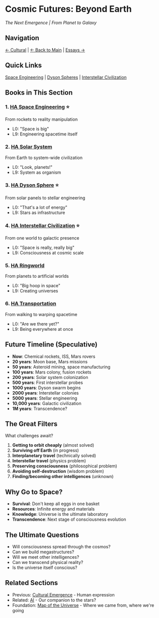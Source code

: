 # Cosmic Futures: Beyond Earth
*The Next Emergence | From Planet to Galaxy*

## Navigation
[← Cultural](../7_cultural_emergence/index.md) | [← Back to Main](../../index.md) | [Essays →](../essays/index.md)

## Quick Links
[Space Engineering](./HA_space_engineering/) | [Dyson Spheres](./HA_dyson_sphere/) | [Interstellar Civilization](./HA_interstellar_civilization/)

## Books in This Section

### 1. [HA Space Engineering](./HA_space_engineering/) ⭐️
From rockets to reality manipulation
- L0: "Space is big"
- L9: Engineering spacetime itself

### 2. [HA Solar System](./HA_solar_system/)
From Earth to system-wide civilization
- L0: "Look, planets!"
- L9: System as organism

### 3. [HA Dyson Sphere](./HA_dyson_sphere/) ⭐️
From solar panels to stellar engineering
- L0: "That's a lot of energy"
- L9: Stars as infrastructure

### 4. [HA Interstellar Civilization](./HA_interstellar_civilization/) ⭐️
From one world to galactic presence
- L0: "Space is really, really big"
- L9: Consciousness at cosmic scale

### 5. [HA Ringworld](./HA_ringworld/)
From planets to artificial worlds
- L0: "Big hoop in space"
- L9: Creating universes

### 6. [HA Transportation](./HA_transportation/)
From walking to warping spacetime
- L0: "Are we there yet?"
- L9: Being everywhere at once

## Future Timeline (Speculative)
- **Now**: Chemical rockets, ISS, Mars rovers
- **20 years**: Moon base, Mars missions
- **50 years**: Asteroid mining, space manufacturing
- **100 years**: Mars colony, fusion rockets
- **200 years**: Solar system colonization
- **500 years**: First interstellar probes
- **1000 years**: Dyson swarm begins
- **2000 years**: Interstellar colonies
- **5000 years**: Stellar engineering
- **10,000 years**: Galactic civilization
- **1M years**: Transcendence?

## The Great Filters
What challenges await?
1. **Getting to orbit cheaply** (almost solved)
2. **Surviving off Earth** (in progress)
3. **Interplanetary travel** (technically solved)
4. **Interstellar travel** (physics problem)
5. **Preserving consciousness** (philosophical problem)
6. **Avoiding self-destruction** (wisdom problem)
7. **Finding/becoming other intelligences** (unknown)

## Why Go to Space?
- **Survival**: Don't keep all eggs in one basket
- **Resources**: Infinite energy and materials
- **Knowledge**: Universe is the ultimate laboratory
- **Transcendence**: Next stage of consciousness evolution

## The Ultimate Questions
- Will consciousness spread through the cosmos?
- Can we build megastructures?
- Will we meet other intelligences?
- Can we transcend physical reality?
- Is the universe itself conscious?

## Related Sections
- Previous: [Cultural Emergence](../7_cultural_emergence/index.md) - Human expression
- Related: [AI](../6_technological_emergence/HA_AI/) - Our companion to the stars?
- Foundation: [Map of the Universe](../1_foundation/1_map_universe.md) - Where we came from, where we're going